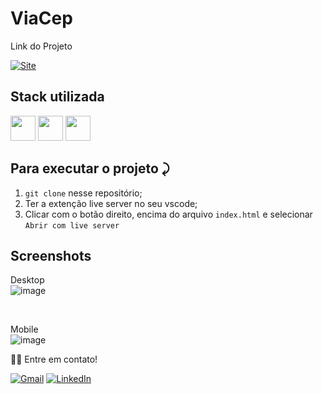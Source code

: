# ViaCep



Link do Projeto

<a link href="https://via-cep-joanderson337.vercel.app/" target="_blank">![Site](https://shields.io/badge/acessar-Site-green?&style=for-the-badge)</a>


## Stack utilizada
  <img width="40px" src="https://cdn.jsdelivr.net/gh/devicons/devicon/icons/html5/html5-original.svg" /> <img width="40px" src="https://cdn.jsdelivr.net/gh/devicons/devicon/icons/css3/css3-original.svg" /> 
<img width="40px" src="https://cdn.jsdelivr.net/gh/devicons/devicon/icons/javascript/javascript-original.svg" />
          

## Para executar o projeto ⤸

1. `git clone` nesse repositório;
2. Ter a extenção live server no seu vscode;
3. Clicar com o botão direito, encima do arquivo `index.html` e selecionar `Abrir com live server` 


  

## Screenshots

Desktop
<br>
![image](https://user-images.githubusercontent.com/77758027/210253274-39ca7974-a10d-49f7-9480-4a71ac458cb5.png)


<br>


Mobile
<br>
![image](https://user-images.githubusercontent.com/77758027/210253302-ad4cd9a7-c502-41c0-bf80-7e077826f0f4.png)



👋🏽 Entre em contato!
<br/>


 <a href="mailto:jhonny_040996@hotmail.com">![Gmail](https://img.shields.io/badge/Gmail-D14836?style=for-the-badge&logo=gmail&logoColor=white)</a>
 <a href="https://www.linkedin.com/in/joandersonsilva337/" target="_blank">![LinkedIn](https://img.shields.io/badge/linkedin-%230077B5.svg?style=for-the-badge&logo=linkedin&logoColor=white)</a> 



